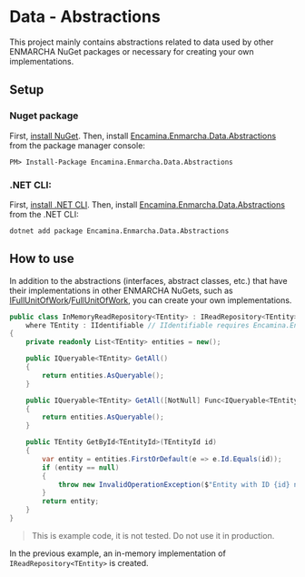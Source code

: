 ﻿# Data - Abstractions

This project mainly contains abstractions related to data used by other ENMARCHA NuGet packages or necessary for creating your own implementations.

## Setup

### Nuget package

First, [install NuGet](http://docs.nuget.org/docs/start-here/installing-nuget). Then, install [Encamina.Enmarcha.Data.Abstractions](ToDo:NugetUrl) from the package manager console:

    PM> Install-Package Encamina.Enmarcha.Data.Abstractions

### .NET CLI:

First, [install .NET CLI](https://learn.microsoft.com/en-us/dotnet/core/tools/). Then, install [Encamina.Enmarcha.Data.Abstractions](ToDo:NugetUrl) from the .NET CLI:

    dotnet add package Encamina.Enmarcha.Data.Abstractions

## How to use

In addition to the abstractions (interfaces, abstract classes, etc.) that have their implementations in other ENMARCHA NuGets, such as [IFullUnitOfWork](./IFullUnitOfWork.cs)/[FullUnitOfWork](../Encamina.Enmarcha.Data.EntityFramework/FullUnitOfWork.cs), you can create your own implementations.
 
```csharp
public class InMemoryReadRepository<TEntity> : IReadRepository<TEntity> 
    where TEntity : IIdentifiable // IIdentifiable requires Encamina.Enmarcha.Entities.Abstractions nuget
{
    private readonly List<TEntity> entities = new();

    public IQueryable<TEntity> GetAll()
    {
        return entities.AsQueryable();
    }

    public IQueryable<TEntity> GetAll([NotNull] Func<IQueryable<TEntity>, IQueryable<TEntity>> queryFunction)
    {
        return entities.AsQueryable();
    }

    public TEntity GetById<TEntityId>(TEntityId id)
    {
        var entity = entities.FirstOrDefault(e => e.Id.Equals(id));
        if (entity == null)
        {
            throw new InvalidOperationException($"Entity with ID {id} not found.");
        }
        return entity;
    }
} 
```
> This is example code, it is not tested. Do not use it in production.

In the previous example, an in-memory implementation of `IReadRepository<TEntity>` is created.